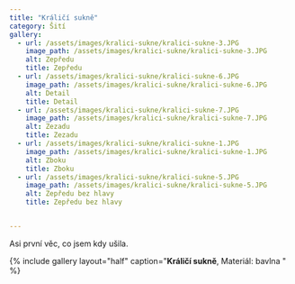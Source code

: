 ```yaml
---
title: "Králičí sukně"
category: Šití
gallery:
  - url: /assets/images/kralici-sukne/kralici-sukne-3.JPG
    image_path: /assets/images/kralici-sukne/kralici-sukne-3.JPG
    alt: Zepředu
    title: Zepředu
  - url: /assets/images/kralici-sukne/kralici-sukne-6.JPG
    image_path: /assets/images/kralici-sukne/kralici-sukne-6.JPG
    alt: Detail
    title: Detail
  - url: /assets/images/kralici-sukne/kralici-sukne-7.JPG
    image_path: /assets/images/kralici-sukne/kralici-sukne-7.JPG
    alt: Zezadu
    title: Zezadu
  - url: /assets/images/kralici-sukne/kralici-sukne-1.JPG
    image_path: /assets/images/kralici-sukne/kralici-sukne-1.JPG
    alt: Zboku
    title: Zboku
  - url: /assets/images/kralici-sukne/kralici-sukne-5.JPG
    image_path: /assets/images/kralici-sukne/kralici-sukne-5.JPG
    alt: Zepředu bez hlavy
    title: Zepředu bez hlavy


---
```


Asi první věc, co jsem kdy ušila.

{% include gallery
    layout="half"
    caption="**Králičí sukně**, Materiál: bavlna "
%}








